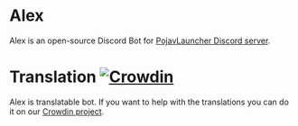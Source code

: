 # Alex
Alex is an open-source Discord Bot for [PojavLauncher Discord server](https://discord.gg/99QHkDtcNs).

# Translation [![Crowdin](https://badges.crowdin.net/alexbot/localized.svg)](https://crwd.in/alexbot)
Alex is translatable bot. If you want to help with the translations you can do it on our [Crowdin project](https://crwd.in/alexbot).